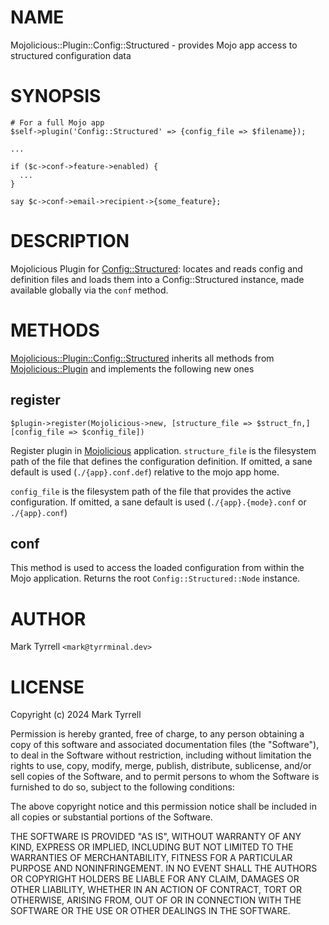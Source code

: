 # NAME

Mojolicious::Plugin::Config::Structured - provides Mojo app access to structured configuration data

# SYNOPSIS

    # For a full Mojo app
    $self->plugin('Config::Structured' => {config_file => $filename});

    ...

    if ($c->conf->feature->enabled) {
      ...
    }

    say $c->conf->email->recipient->{some_feature};

# DESCRIPTION

Mojolicious Plugin for [Config::Structured](https://metacpan.org/pod/Config%3A%3AStructured): locates and reads config and definition files and loads them into a 
Config::Structured instance, made available globally via the `conf` method.

# METHODS

[Mojolicious::Plugin::Config::Structured](https://metacpan.org/pod/Mojolicious%3A%3APlugin%3A%3AConfig%3A%3AStructured) inherits all methods from [Mojolicious::Plugin](https://metacpan.org/pod/Mojolicious%3A%3APlugin) and implements the following
new ones

## register

    $plugin->register(Mojolicious->new, [structure_file => $struct_fn,] [config_file => $config_file])

Register plugin in [Mojolicious](https://metacpan.org/pod/Mojolicious) application. `structure_file` is the filesystem path of the file that defines the 
configuration definition. If omitted, a sane default is used (`./{app}.conf.def`) relative to the mojo app home.

`config_file` is the filesystem path of the file that provides the active configuration. If omitted, a sane default is
used (`./{app}.{mode}.conf` or `./{app}.conf`)

## conf

This method is used to access the loaded configuration from within the Mojo 
application. Returns the root `Config::Structured::Node` instance.

# AUTHOR

Mark Tyrrell `<mark@tyrrminal.dev>`

# LICENSE

Copyright (c) 2024 Mark Tyrrell

Permission is hereby granted, free of charge, to any person obtaining a copy
of this software and associated documentation files (the "Software"), to deal
in the Software without restriction, including without limitation the rights
to use, copy, modify, merge, publish, distribute, sublicense, and/or sell
copies of the Software, and to permit persons to whom the Software is
furnished to do so, subject to the following conditions:

The above copyright notice and this permission notice shall be included in all
copies or substantial portions of the Software.

THE SOFTWARE IS PROVIDED "AS IS", WITHOUT WARRANTY OF ANY KIND, EXPRESS OR
IMPLIED, INCLUDING BUT NOT LIMITED TO THE WARRANTIES OF MERCHANTABILITY,
FITNESS FOR A PARTICULAR PURPOSE AND NONINFRINGEMENT. IN NO EVENT SHALL THE
AUTHORS OR COPYRIGHT HOLDERS BE LIABLE FOR ANY CLAIM, DAMAGES OR OTHER
LIABILITY, WHETHER IN AN ACTION OF CONTRACT, TORT OR OTHERWISE, ARISING FROM,
OUT OF OR IN CONNECTION WITH THE SOFTWARE OR THE USE OR OTHER DEALINGS IN THE
SOFTWARE.
